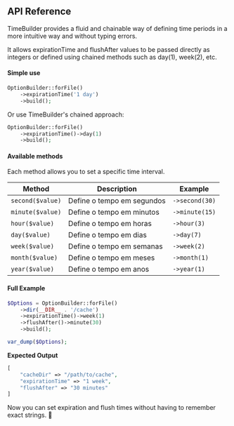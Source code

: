 ## API Reference

TimeBuilder provides a fluid and chainable way of defining time periods in a more intuitive way and without typing errors. 

It allows expirationTime and flushAfter values to be passed directly as integers or defined using chained methods such as day(1), week(2), etc.

#### Simple use

```php
OptionBuilder::forFile()
    ->expirationTime('1 day')
    ->build();
```
Or use TimeBuilder's chained approach:

```php
OptionBuilder::forFile()
    ->expirationTime()->day(1)
    ->build();
```

#### Available methods

Each method allows you to set a specific time interval.

| Method        | Description                      | Example       |
|--------------|--------------------------------|--------------|
| `second($value)` | Define o tempo em segundos  | `->second(30)` |
| `minute($value)` | Define o tempo em minutos   | `->minute(15)` |
| `hour($value)`   | Define o tempo em horas     | `->hour(3)`    |
| `day($value)`    | Define o tempo em dias      | `->day(7)`     |
| `week($value)`   | Define o tempo em semanas   | `->week(2)`    |
| `month($value)`  | Define o tempo em meses     | `->month(1)`   |
| `year($value)`   | Define o tempo em anos      | `->year(1)`    |

#### Full Example

```php
$Options = OptionBuilder::forFile()
    ->dir(__DIR__ . '/cache')
    ->expirationTime()->week(1)
    ->flushAfter()->minute(30)
    ->build();

var_dump($Options);
```

**Expected Output**

```php
[
    "cacheDir" => "/path/to/cache",
    "expirationTime" => "1 week",
    "flushAfter" => "30 minutes"
]
```

Now you can set expiration and flush times without having to remember exact strings. 🚀